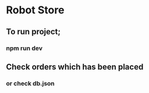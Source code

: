 # Robot Store

## To run project;

### npm run dev

## Check orders which has been placed

### or check db.json

